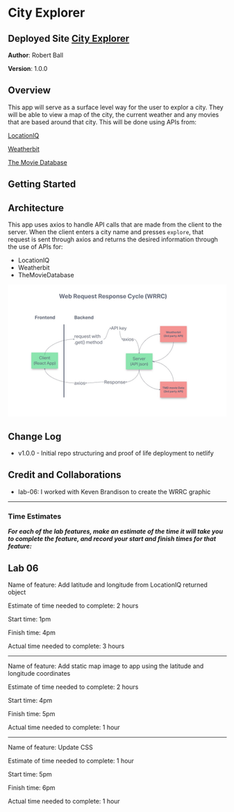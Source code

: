 # City Explorer

## Deployed Site [City Explorer](https://rdball-city-explorer.netlify.app/)

**Author**: Robert Ball

**Version**: 1.0.0

## Overview

This app will serve as a surface level way for the user to explor a city. They will be able to view a map of the city, the current weather and any movies that are based around that city. This will be done using APIs from:

[LocationIQ](https://locationiq.com/)

[Weatherbit](https://www.weatherbit.io/)

[The Movie Database](https://www.themoviedb.org/)

## Getting Started
<!-- What are the steps that a user must take in order to build this app on their own machine and get it running? -->

## Architecture

This app uses axios to handle API calls that are made from the client to the server. When the client enters a city name and presses `explore`, that request is sent through axios and returns the desired information through the use of APIs for:

* LocationIQ
* Weatherbit
* TheMovieDatabase

![WRRC Cycle](./src/img/WRRC.jpg)

## Change Log

* v1.0.0 - Initial repo structuring and proof of life deployment to netlify

## Credit and Collaborations

* lab-06: I worked with Keven Brandison to create the WRRC graphic

---

### Time Estimates

***For each of the lab features, make an estimate of the time it will take you to complete the feature, and record your start and finish times for that feature:***

## **Lab 06**

Name of feature: Add latitude and longitude from LocationIQ returned object

Estimate of time needed to complete: 2 hours

Start time: 1pm

Finish time: 4pm

Actual time needed to complete: 3 hours

---

Name of feature: Add static map image to app using the latitude and longitude coordinates

Estimate of time needed to complete: 2 hours

Start time: 4pm

Finish time: 5pm

Actual time needed to complete: 1 hour

---

Name of feature: Update CSS

Estimate of time needed to complete: 1 hour

Start time: 5pm

Finish time: 6pm

Actual time needed to complete: 1 hour
